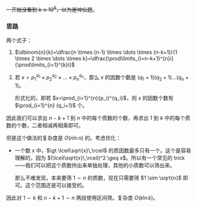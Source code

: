 ~~一开始没看到 $k \leq 10^6$，以为是神仙题~~。

### 思路

两个式子：

1. $\dbinom{n}{k}=\dfrac{n \times (n-1) \times \dots \times (n-k+1)}{1 \times 2 \times \dots \times k}=\dfrac{\prod\limits_{i=n-k+1}^{n}i}{\prod\limits_{i=1}^{k}i}$

2. 若 $x={p_1}^{q_1} \times {p_2}^{q_2} \times \dots \times {p_n}^{q_n}$，那么 $x$ 的因数个数是 $(q_1+1)(q_2+1)\dots(q_n+1)$。

	形式化的，即若 $x=\prod_{i=1}^{n}{p_i}^{q_i}$，则 $x$ 的因数个数有 $\prod_{i=1}^{n} (q_i+1)$ 个。
    
因此我们可以求出 $n-k+1$ 到 $n$ 中的每个质数的个数，再求出 $1$ 到 $k$ 中的每个质数的个数，二者相减再相乘即可。

但是这个做法的复杂度是 $O(n \ln n)$ 的。考虑优化：

- 一个数 $x$ 中，$\gt \lceil\sqrt{x}\,\rceil$ 的质因数最多只有一个。这个是容易理解的，因为 $(\lceil\sqrt{x}\,\rceil)^2 \geq x$。所以有一个常见的 trick——我们可以把这个质数拎出来单独处理，其他的小质数可以筛出来。

	那么不难发现，本来要筛 $1 \sim n$ 的质数，现在只需要筛 $1 \sim \sqrt{n}$ 即可。这个范围还是可以接受的。
    
因此对 $1 \sim k$ 和 $n-k+1 \sim n$ 两段使用区间筛。复杂度 $O(k \ln k)$。